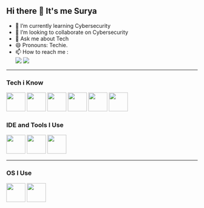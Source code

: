 ## Hi there 👋 It's me Surya



                                               
- 🌱 I’m currently learning Cybersecurity
- 👯 I’m looking to collaborate on Cybersecurity
- 💬 Ask me about Tech
- 😄 Pronouns: Techie.
- 📫 How to reach me :
<br>[<img src="https://img.shields.io/badge/LinkedIn-0077B5?style=for-the-badge&logo=linkedin&logoColor=white" />](https://www.linkedin.com/in/surya-palanisamy-/)
[<img src="https://img.shields.io/badge/Instagram-0077B5?style=for-the-badge&logo=instagram&logoColor=pink" >](https://www.instagram.com/surya_palanisamy28?igsh=eG1nbTN6eHAwazR2)

---

### Tech i Know
<img height="50" width="50" src="https://img.icons8.com/color/48/000000/python.png" /> <img height="50" width="50" src="https://img.icons8.com/color/48/000000/c-programming.png" /> <img height="50" width="50" src="https://img.icons8.com/color/48/000000/html-5.png" /> <img height="50" width="50" src="https://img.icons8.com/color/48/css3.png"/> <img height="50" width="50" src="https://img.icons8.com/color/96/docker.png"/> <img height="50" width="50" src="https://img.icons8.com/color/50/000000/git.png"/>

### IDE and Tools I Use
<img height="50" width="50" src="https://img.icons8.com/color/48/000000/visual-studio-code-2019.png"/> <img height="50" width="50" src="https://img.icons8.com/color/48/000000/pycharm.png"/>  <img height="50" width="50" src="https://img.icons8.com/dusk/64/000000/anaconda.png"/> 


---
### OS I Use
<img height="50" width="50" src = "https://img.icons8.com/color/48/linux--v1.png" /> <img height="50" width="50" src="https://img.icons8.com/fluency/48/windows-11.png" />





